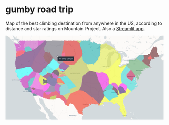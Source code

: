 # gumby road trip

Map of the best climbing destination from anywhere in the US, according to distance and star ratings on Mountain Project. Also a [Streamlit app](https://smackcrane.github.io/notebook/gumby-road-trip.html).

![](data/demo.png)
